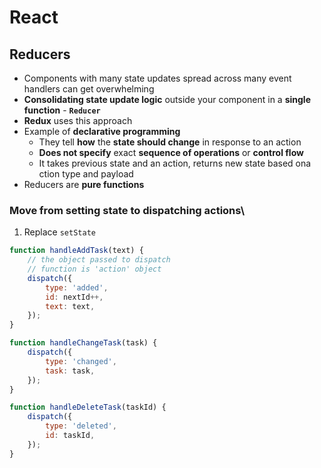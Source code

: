 # **React**

## **Reducers**

* Components with many state updates spread across many event handlers can get overwhelming
* **Consolidating state update logic** outside your component in a **single function** - **`Reducer`**
* **Redux** uses this approach
* Example of **declarative programming**
  * They tell **how** the **state should change** in response to an action
  * **Does not specify** exact **sequence of operations** or **control flow**
  * It takes previous state and an action, returns new state based ona ction type and payload
* Reducers are **pure functions**

### **Move from setting state to dispatching actions**\

1. Replace `setState` 
   
```javascript
function handleAddTask(text) {
    // the object passed to dispatch 
    // function is 'action' object
    dispatch({
        type: 'added',
        id: nextId++,
        text: text,
    });
}

function handleChangeTask(task) {
    dispatch({
        type: 'changed',
        task: task,
    });
}

function handleDeleteTask(taskId) {
    dispatch({
        type: 'deleted',
        id: taskId,
    });
}
```